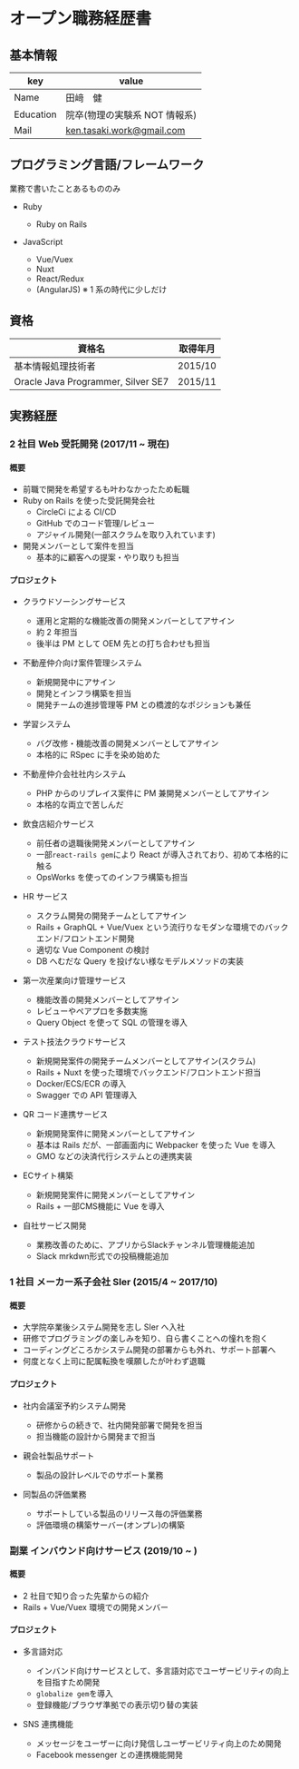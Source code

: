 # オープン職務経歴書

## 基本情報

| key       | value                         |
| --------- | ----------------------------- |
| Name      | 田﨑　健                      |
| Education | 院卒(物理の実験系 NOT 情報系) |
| Mail      | ken.tasaki.work@gmail.com     |

## プログラミング言語/フレームワーク

業務で書いたことあるもののみ

- Ruby

  - Ruby on Rails

- JavaScript
  - Vue/Vuex
  - Nuxt
  - React/Redux
  - (AngularJS) ※ 1 系の時代に少しだけ

## 資格

| 資格名                             | 取得年月 |
| ---------------------------------- | -------- |
| 基本情報処理技術者                 | 2015/10  |
| Oracle Java Programmer, Silver SE7 | 2015/11  |

## 実務経歴

### 2 社目 Web 受託開発 (2017/11 ~ 現在)

#### 概要

- 前職で開発を希望するも叶わなかったため転職
- Ruby on Rails を使った受託開発会社
  - CircleCi による CI/CD
  - GitHub でのコード管理/レビュー
  - アジャイル開発(一部スクラムを取り入れています)
- 開発メンバーとして案件を担当
  - 基本的に顧客への提案・やり取りも担当

#### プロジェクト

- クラウドソーシングサービス

  - 運用と定期的な機能改善の開発メンバーとしてアサイン
  - 約 2 年担当
  - 後半は PM として OEM 先との打ち合わせも担当

- 不動産仲介向け案件管理システム

  - 新規開発中にアサイン
  - 開発とインフラ構築を担当
  - 開発チームの進捗管理等 PM との橋渡的なポジションも兼任

- 学習システム

  - バグ改修・機能改善の開発メンバーとしてアサイン
  - 本格的に RSpec に手を染め始めた

- 不動産仲介会社社内システム

  - PHP からのリプレイス案件に PM 兼開発メンバーとしてアサイン
  - 本格的な両立で苦しんだ

- 飲食店紹介サービス

  - 前任者の退職後開発メンバーとしてアサイン
  - 一部`react-rails gem`により React が導入されており、初めて本格的に触る
  - OpsWorks を使ってのインフラ構築も担当

- HR サービス

  - スクラム開発の開発チームとしてアサイン
  - Rails + GraphQL + Vue/Vuex という流行りなモダンな環境でのバックエンド/フロントエンド開発
  - 適切な Vue Component の検討
  - DB へむだな Query を投げない様なモデルメソッドの実装

- 第一次産業向け管理サービス

  - 機能改善の開発メンバーとしてアサイン
  - レビューやペアプロを多数実施
  - Query Object を使って SQL の管理を導入

- テスト技法クラウドサービス

  - 新規開発案件の開発チームメンバーとしてアサイン(スクラム)
  - Rails + Nuxt を使った環境でバックエンド/フロントエンド担当
  - Docker/ECS/ECR の導入
  - Swagger での API 管理導入

- QR コード連携サービス

  - 新規開発案件に開発メンバーとしてアサイン
  - 基本は Rails だが、一部画面内に Webpacker を使った Vue を導入
  - GMO などの決済代行システムとの連携実装
  
- ECサイト構築

  - 新規開発案件に開発メンバーとしてアサイン
  - Rails + 一部CMS機能に Vue を導入
  
- 自社サービス開発
  - 業務改善のために、アプリからSlackチャンネル管理機能追加
  - Slack mrkdwn形式での投稿機能追加

### 1 社目 メーカー系子会社 SIer (2015/4 ~ 2017/10)

#### 概要

- 大学院卒業後システム開発を志し SIer へ入社
- 研修でプログラミングの楽しみを知り、自ら書くことへの憧れを抱く
- コーディングどころかシステム開発の部署からも外れ、サポート部署へ
- 何度となく上司に配属転換を嘆願したが叶わず退職

#### プロジェクト

- 社内会議室予約システム開発

  - 研修からの続きで、社内開発部署で開発を担当
  - 担当機能の設計から開発まで担当

- 親会社製品サポート

  - 製品の設計レベルでのサポート業務

- 同製品の評価業務
  - サポートしている製品のリリース毎の評価業務
  - 評価環境の構築サーバー(オンプレ)の構築

### 副業 インバウンド向けサービス (2019/10 ~ )

#### 概要

- 2 社目で知り合った先輩からの紹介
- Rails + Vue/Vuex 環境での開発メンバー

#### プロジェクト

- 多言語対応

  - インバンド向けサービスとして、多言語対応でユーザービリティの向上を目指すため開発
  - `globalize gem`を導入
  - 登録機能/ブラウザ準拠での表示切り替の実装

- SNS 連携機能
  - メッセージをユーザーに向け発信しユーザービリティ向上のため開発
  - Facebook messenger との連携機能開発
